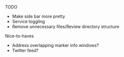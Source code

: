 TODO
- Make side bar more pretty
- Service toggling
- Remove unnecessary files/Review directory structure

Nice-to-haves
- Address overlapping marker info windows?
- Twitter feed?